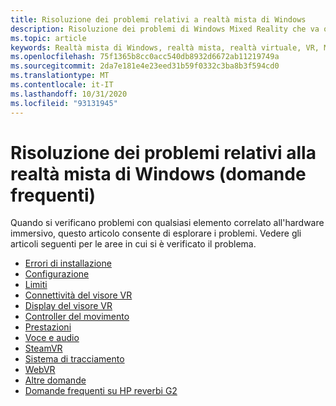 ```yaml
---
title: Risoluzione dei problemi relativi a realtà mista di Windows
description: Risoluzione dei problemi di Windows Mixed Reality che va oltre la documentazione standard del supporto clienti.
ms.topic: article
keywords: Realtà mista di Windows, realtà mista, realtà virtuale, VR, MR, risoluzione dei problemi, errori, guida, supporto
ms.openlocfilehash: 75f1365b8cc0acc540db8932d6672ab11219749a
ms.sourcegitcommit: 2da7e181e4e23eed31b59f0332c3ba8b3f594cd0
ms.translationtype: MT
ms.contentlocale: it-IT
ms.lasthandoff: 10/31/2020
ms.locfileid: "93131945"
---
```

# <a name="troubleshooting-windows-mixed-reality-faqs"></a>Risoluzione dei problemi relativi alla realtà mista di Windows (domande frequenti)

Quando si verificano problemi con qualsiasi elemento correlato all'hardware immersivo, questo articolo consente di esplorare i problemi.
Vedere gli articoli seguenti per le aree in cui si è verificato il problema.

- [Errori di installazione](installation_errors.md)
- [Configurazione](wmr-setup-faq.md)
- [Limiti](boundary-questions.md)
- [Connettività del visore VR](headset-connectivity.md)
- [Display del visore VR](headset-display.md)
- [Controller del movimento](motion-controller-problems.md)
- [Prestazioni](performance-questions.md)
- [Voce e audio](speech-and-audio.md)
- [SteamVR](steamvr-questions.md)
- [Sistema di tracciamento](tracking.md)
- [WebVR](webvr-questions.md)
- [Altre domande](other-questions.md)
- [Domande frequenti su HP reverbi G2](reverbG2-faq.md)